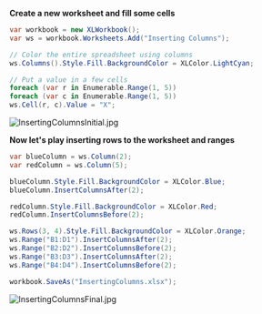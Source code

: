 **Create a new worksheet and fill some cells**  
```c#
var workbook = new XLWorkbook();
var ws = workbook.Worksheets.Add("Inserting Columns");

// Color the entire spreadsheet using columns
ws.Columns().Style.Fill.BackgroundColor = XLColor.LightCyan;

// Put a value in a few cells
foreach (var r in Enumerable.Range(1, 5))
foreach (var c in Enumerable.Range(1, 5))
ws.Cell(r, c).Value = "X";
```

![InsertingColumnsInitial.jpg](http://download-codeplex.sec.s-msft.com/Download?ProjectName=closedxml&DownloadId=160660 "InsertingColumnsInitial.jpg")  

**Now let's play inserting rows to the worksheet and ranges**  
```c#
var blueColumn = ws.Column(2);
var redColumn = ws.Column(5);

blueColumn.Style.Fill.BackgroundColor = XLColor.Blue;
blueColumn.InsertColumnsAfter(2);

redColumn.Style.Fill.BackgroundColor = XLColor.Red;
redColumn.InsertColumnsBefore(2);

ws.Rows(3, 4).Style.Fill.BackgroundColor = XLColor.Orange;
ws.Range("B1:D1").InsertColumnsAfter(2);
ws.Range("B2:D2").InsertColumnsBefore(2);
ws.Range("B3:D3").InsertColumnsAfter(2);
ws.Range("B4:D4").InsertColumnsBefore(2);

workbook.SaveAs("InsertingColumns.xlsx");
```

![InsertingColumnsFinal.jpg](http://download-codeplex.sec.s-msft.com/Download?ProjectName=closedxml&DownloadId=160661 "InsertingColumnsFinal.jpg")